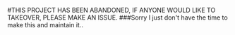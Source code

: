 #THIS PROJECT HAS BEEN ABANDONED, IF ANYONE WOULD LIKE TO TAKEOVER, PLEASE MAKE AN ISSUE.
###Sorry I just don't have the time to make this and maintain it..
